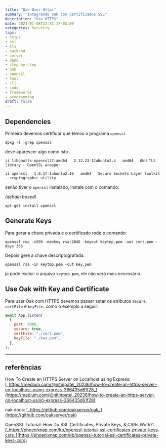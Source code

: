 ```yaml
---
title: "Oak Over Https"
summary: "Integrando Oak com certificados SSL"
description: "Use HTTPS"
date: 2021-01-08T12:31:17-03:00
categories: Security
tags:
- https
- ssl
- tls
- backend
- server
- deno
- step-by-step
- oak
- openssl
- tool
- cli
- code
- frameworks
- programming
draft: false
---
```


## Dependencies

Primeiro devemos certificar que temos o programa `openssl`
```text
dpkg -l |grep openssl
```
deve aparescer algo como isto
```text
ii libgnutls-openssl27:amd64   2.12.23-12ubuntu2.4   amd64   GNU TLS library - OpenSSL wrapper

ii openssl   1.0.1f-1ubuntu2.16   amd64   Secure Sockets Layer toolkit - cryptographic utility
```

senão tiver o `openssl` instalado, instale com o comando:

_(debain based)_
```text
apt-get install openssl
```
## Generate Keys

Para gerar a chave privada e o certificado rode o comando:
```text
openssl req -x509 -newkey rsa:2048 -keyout keytmp.pem -out cert.pem -days 365
```

Depois gere a chave descriptografada:
```text
openssl rsa -in keytmp.pem -out key.pem
```

ja pode excluir o arquivo `keytmp.pem`, ele não será mais necessário.

## Use Oak with Key and Certificate

Para usar Oak com HTTPS devemos passar setar os atributos `secure`, `certFile` e `keyFile`.
como o exemplo a seguir:

```js
await App.listen(
  {
    port: 8000,
    secure: true,
    certFile: "./cert.pem",
    keyFile: "./key.pem",
  },
);
```
 
---
## referências

How To Create an HTTPS Server on Localhost using Express: [_https://medium.com/@nitinpatel_20236/how-to-create-an-https-server-on-localhost-using-express-366435d61f28_](https://medium.com/@nitinpatel_20236/how-to-create-an-https-server-on-localhost-using-express-366435d61f28)

oak docs: [_https://github.com/oakserver/oak_](https://github.com/oakserver/oak)

OpenSSL Tutorial: How Do SSL Certificates, Private Keys, & CSRs Work?: [_https://phoenixnap.com/kb/openssl-tutorial-ssl-certificates-private-keys-csrs_](https://phoenixnap.com/kb/openssl-tutorial-ssl-certificates-private-keys-csrs)
